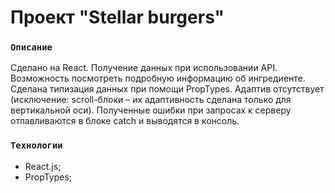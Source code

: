 # Проект "Stellar burgers"

### `Описание`

Сделано на React. 
Получение данных при использовании API. Возможность посмотреть подробную информацию об ингредиенте. Сделана типизация данных при помощи PropTypes. Адаптив отсутствует (исключение: scroll-блоки – их адаптивность сделана только для вертикальной оси). Полученные ошибки при запросах к серверу отлавливаются в блоке catch и выводятся в консоль.

### `Технологии`
 - React.js;
 - PropTypes;
